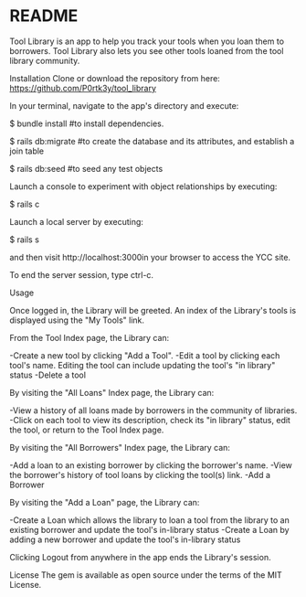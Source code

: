 # README

Tool Library is an app to help you track your tools when you loan them to borrowers. Tool Library also lets you see other tools loaned from the tool library community. 

Installation
Clone or download the repository from here: https://github.com/P0rtk3y/tool_library

In your terminal, navigate to the app's directory and execute:

$ bundle install  #to install dependencies.

$ rails db:migrate #to create the database and its attributes, and establish a join table  

$ rails db:seed #to seed any test objects

Launch a console to experiment with object relationships by executing:

$ rails c

Launch a local server by executing:

$ rails s

and then visit http://localhost:3000in your browser to access the YCC site.

To end the server session, type ctrl-c.


Usage



Once logged in, the Library will be greeted. An index of the Library's tools is displayed using the "My Tools" link.

From the Tool Index page, the Library can:

-Create a new tool by clicking "Add a Tool".
-Edit a tool by clicking each tool's name. Editing the tool can include updating the tool's "in library" status
-Delete a tool

By visiting the "All Loans" Index page, the Library can:

-View a history of all loans made by borrowers in the community of libraries.  
-Click on each tool to view its description, check its "in library" status, edit the tool, or return to the Tool Index page.  

By visiting the "All Borrowers" Index page, the Library can:

-Add a loan to an existing borrower by clicking the borrower's name.
-View the borrower's history of tool loans by clicking the tool(s) link.
-Add a Borrower

By visiting the "Add a Loan" page, the Library can:

-Create a Loan which allows the library to loan a tool from the library to an existing borrower and update the tool's in-library status
-Create a Loan by adding a new borrower and update the tool's in-library status


Clicking Logout from anywhere in the app ends the Library's session.


License
The gem is available as open source under the terms of the MIT License.
